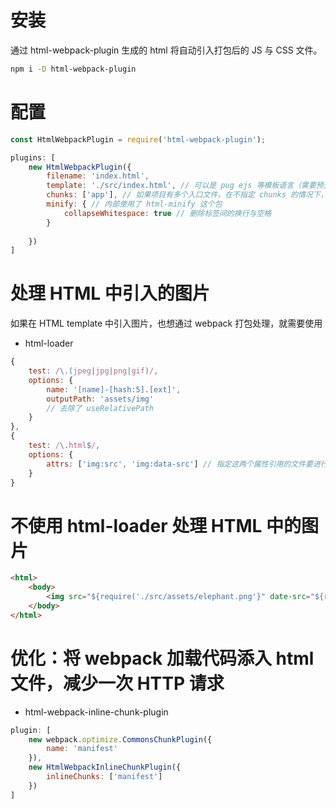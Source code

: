 # 安装

通过 html-webpack-plugin 生成的 html 将自动引入打包后的 JS 与 CSS 文件。

```sh
npm i -D html-webpack-plugin
```

# 配置

```js
const HtmlWebpackPlugin = require('html-webpack-plugin');

plugins: [
    new HtmlWebpackPlugin({
        filename: 'index.html',
        template: './src/index.html', // 可以是 pug ejs 等模板语言（需要预先安装相应的 loader）
        chunks: ['app'], // 如果项目有多个入口文件，在不指定 chunks 的情况下，所有打包文件都会被插入 HTML
        minify: { // 内部使用了 html-minify 这个包
            collapseWhitespace: true // 删除标签间的换行与空格
        }
        
    })
]
```

# 处理 HTML 中引入的图片

如果在 HTML template 中引入图片，也想通过 webpack 打包处理，就需要使用

* html-loader

```js
{
    test: /\.(jpeg|jpg|png|gif)/,
    options: {
        name: '[name]-[hash:5].[ext]',
        outputPath: 'assets/img'
        // 去除了 useRelativePath 
    }
},
{
    test: /\.html$/,
    options: {
        attrs: ['img:src', 'img:data-src'] // 指定这两个属性引用的文件要进行打包处理
    }
}
```

# 不使用 html-loader 处理 HTML 中的图片

```html
<html>
    <body>
        <img src="${require('./src/assets/elephant.png'}" date-src="${require('./src/assets/dog.png')}" alt="">
    </body>
</html>
```

# 优化：将 webpack 加载代码添入 html 文件，减少一次 HTTP 请求

* html-webpack-inline-chunk-plugin

```js
plugin: [
    new webpack.optimize.CommonsChunkPlugin({
        name: 'manifest'
    }),
    new HtmlWebpackInlineChunkPlugin({
        inlineChunks: ['manifest']
    })
]
```